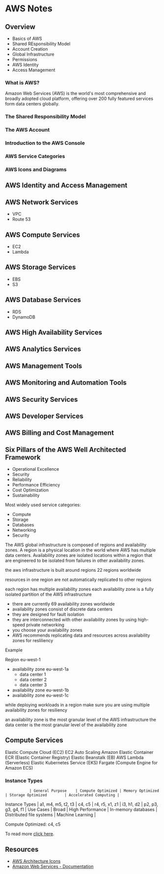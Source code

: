 # AWS Notes

## Overview

- Basics of AWS
- Shared REsponsibility Model
- Account Creation
- Global Infrastructure
- Permissions
- AWS Identity
- Access Management

### What is AWS?

Amazon Web Services (AWS) is the world's most comprehensive and broadly adopted cloud platform, offering over 200 fully featured services form data centers globally.


### The Shared Responsibility Model

### The AWS Account

### Introduction to the AWS Console

### AWS Service Categories

### AWS Icons and Diagrams

## AWS Identity and Access Management

## AWS Network Services

- VPC
- Route 53

## AWS Compute Services

- EC2
- Lambda

## AWS Storage Services

- EBS
- S3

## AWS Database Services

- RDS
- DynamoDB

## AWS High Availability Services

## AWS Analytics Services

## AWS Management Tools

## AWS Monitoring and Automation Tools

## AWS Security Services

## AWS Developer Services

## AWS Billing and Cost Management


## Six Pillars of the AWS Well Architected Framework

- Operational Excellence
- Security
- Reliability
- Performance Efficiency
- Cost Optimization
- Sustainability


Most widely used service categories:

- Compute
- Storage
- Databases
- Networking
- Security

The AWS global infrastructure is composed of regions and availability zones. A region is a physical 
location in the world where AWS has multiple data centers. Availability zones are isolated locations 
within a region that are engineered to be isolated from failures in other availability zones.

the aws infrastructure is built around regions
22 regions worldwide

resources in one region are not automatically replicated to other regions

each region has multiple availability zones
each availability zone is a fully isolated partition of the AWS infrastructure

- there are currently 69 availability zones worldwide
- availability zones consist of discrete data centers
- they are designed for fault isolation
- they are interconnected with other availability zones by using high-speed private networking
- you choose your availability zones
- AWS recommends replicating data and resources across availability zones for resliliency


Example

Region eu-west-1
- availability zone eu-west-1a
    - data center 1
    - data center 2
    - data center 3
- availability zone eu-west-1b
- availability zone eu-west-1c

while deploying workloads in a region make sure you are using multiple availability zones for resiliency

an availability zone is the most granular level of the AWS infrastructure
the data center is the most granular level of the availability zone


## Compute Services

Elastic Compute Cloud (EC2)
EC2 Auto Scaling
Amazon Elastic Container 
ECR (Elastic Container Registry)
Elastic Beanstalk (EB)
AWS Lambda (Serverless)
Elastic Kubernetes Service (EKS)
Fargate (Compute Engine for Amazon ECS)


### Instance Types

               | General Purpose    | Compute Optimized | Memory Optimized    | Storage Optimized        | Accelerated Computing |
Instance Types | a1, m4, m5, t2, t3 | c4, c5            | r4, r5, x1, z1      | i3, h1, d2               | p2, p3, g3, g4, f1    |
Use Cases      | Broad              | High Performance  | In-memory databases | Distributed file systems | Machine Learning      |

Compute Optimized: c4, c5



To read more [click here](https://aws.amazon.com/architecture/well-architected/?wa-lens-whitepapers.sort-by=item.additionalFields.sortDate&wa-lens-whitepapers.sort-order=desc&wa-guidance-whitepapers.sort-by=item.additionalFields.sortDate&wa-guidance-whitepapers.sort-order=desc).

## Resources

- [AWS Architecture Icons](https://aws.amazon.com/architecture/icons/)
- [Amazon Web Services - Documentation](https://github.com/awsdocs)
